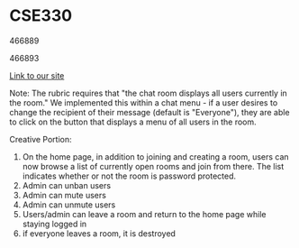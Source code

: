 # CSE330

466889

466893

[Link to our site](http://ec2-54-157-222-27.compute-1.amazonaws.com:3456/)

Note: The rubric requires that "the chat room displays all users currently in the room." We implemented this within a chat menu - if a user desires to change the recipient of their message (default is "Everyone"), they are able to click on the button that displays a menu of all users in the room. 

Creative Portion:
1. On the home page, in addition to joining and creating a room, users can now browse a list of currently open rooms and join from there. The list indicates whether or not the room is password protected.
1. Admin can unban users
1. Admin can mute users
1. Admin can unmute users
1. Users/admin can leave a room and return to the home page while staying logged in
1. if everyone leaves a room, it is destroyed